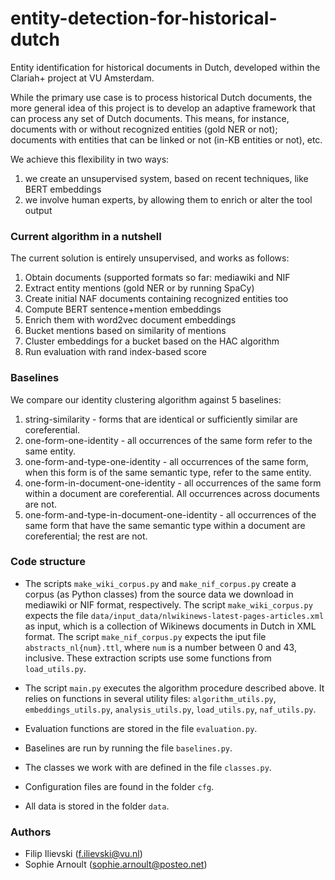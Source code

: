 # entity-detection-for-historical-dutch

Entity identification for historical documents in Dutch, developed within the Clariah+ project at VU Amsterdam.

While the primary use case is to process historical Dutch documents, the more general idea of this project is to develop an adaptive framework that can process any set of Dutch documents. This means, for instance, documents with or without recognized entities (gold NER or not); documents with entities that can be linked or not (in-KB entities or not), etc.

We achieve this flexibility in two ways: 
1. we create an unsupervised system, based on recent techniques, like BERT embeddings
2. we involve human experts, by allowing them to enrich or alter the tool output

### Current algorithm in a nutshell

The current solution is entirely unsupervised, and works as follows:
1. Obtain documents (supported formats so far: mediawiki and NIF
2. Extract entity mentions (gold NER or by running SpaCy)
3. Create initial NAF documents containing recognized entities too
4. Compute BERT sentence+mention embeddings
5. Enrich them with word2vec document embeddings
6. Bucket mentions based on similarity of mentions
7. Cluster embeddings for a bucket based on the HAC algorithm
8. Run evaluation with rand index-based score

### Baselines

We compare our identity clustering algorithm against 5 baselines:
1. string-similarity - forms that are identical or sufficiently similar are coreferential.
2. one-form-one-identity - all occurrences of the same form refer to the same entity.
3. one-form-and-type-one-identity - all occurrences of the same form, when this form is of the same semantic type, refer to the same entity.
4. one-form-in-document-one-identity - all occurrences of the same form within a document are coreferential. All occurrences across documents are not.
5. one-form-and-type-in-document-one-identity - all occurrences of the same form that have the same semantic type within a document are coreferential; the rest are not.

### Code structure

* The scripts `make_wiki_corpus.py` and `make_nif_corpus.py` create a corpus (as Python classes) from the source data we download in mediawiki or NIF format, respectively. The script `make_wiki_corpus.py` expects the file `data/input_data/nlwikinews-latest-pages-articles.xml` as input, which is a collection of Wikinews documents in Dutch in XML format. The script `make_nif_corpus.py` expects the iput file `abstracts_nl{num}.ttl`, where `num` is a number between 0 and 43, inclusive. These extraction scripts use some functions from `load_utils.py`.

* The script `main.py` executes the algorithm procedure described above. It relies on functions in several utility files: `algorithm_utils.py`, `embeddings_utils.py`, `analysis_utils.py`, `load_utils.py`, `naf_utils.py`.

* Evaluation functions are stored in the file `evaluation.py`.

* Baselines are run by running the file `baselines.py`.

* The classes we work with are defined in the file `classes.py`.

* Configuration files are found in the folder `cfg`.

* All data is stored in the folder `data`.

### Authors

* Filip Ilievski (f.ilievski@vu.nl)
* Sophie Arnoult (sophie.arnoult@posteo.net)
